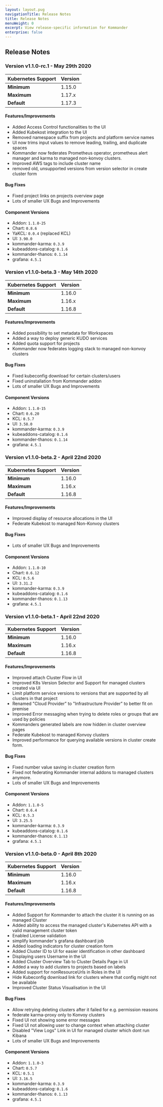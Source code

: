 ```yaml
---
layout: layout.pug
navigationTitle: Release Notes
title: Release Notes
menuWeight: 0
excerpt: View release-specific information for Kommander
enterprise: false
---
```


<!-- markdownlint-disable MD034 -->

## Release Notes

<!--
Template:

### Version <VERSION> - <DATE>

| Kubernetes Support | Version |
| ------------------ | ------- |
| **Minimum**        | 1.16.0  |
| **Maximum**        | 1.16.x  |
| **Default**        | 1.16.8  |

#### Features/Improvements

- <FEATURES/IMPROVEMENTS>

#### Bug Fixes

- <FIXES>
- Lots of smaller UX Bugs and Improvements

#### Component Versions

- Addon: ``
- Chart: ``
- KCL: ``
- UI: ``
- kommander-karma: ``
- kubeaddons-catalog: ``
- kommander-thanos: ``
- grafana: ``

-->

### Version v1.1.0-rc.1 - May 29th 2020

| Kubernetes Support | Version |
| ------------------ | ------- |
| **Minimum**        | 1.15.0  |
| **Maximum**        | 1.17.x  |
| **Default**        | 1.17.3  |

#### Features/Improvements

- Added Access Control functionalities to the UI
- Added Kubekost integration to the UI
- Removed namespace suffix from projects and platform service names
- UI now trims input values to remove leading, trailing, and duplicate spaces
- Kommander now federates Prometheus operator, prometheus alert manager and karma to managed non-konvoy clusters.
- Improved AWS tags to include cluster name
- removed old, unsupported versions from version selector in create cluster form

#### Bug Fixes

- Fixed project links on projects overview page
- Lots of smaller UX Bugs and Improvements

#### Component Versions

- Addon: `1.1.0-25`
- Chart: `0.8.6`
- YaKCL: `0.0.4` (replaced KCL)
- UI: `3.90.0`
- kommander-karma: `0.3.9`
- kubeaddons-catalog: `0.1.6`
- kommander-thanos: `0.1.14`
- grafana: `4.5.1`

### Version v1.1.0-beta.3 - May 14th 2020

| Kubernetes Support | Version |
| ------------------ | ------- |
| **Minimum**        | 1.16.0  |
| **Maximum**        | 1.16.x  |
| **Default**        | 1.16.8  |

#### Features/Improvements

- Added possibility to set metadata for Workspaces
- Added a way to deploy generic KUDO services
- Added quota support for projects
- Kommander now federates logging stack to managed non-konvoy clusters

#### Bug Fixes

- Fixed kubeconfig download for certain clusters/users
- Fixed uninstallation from Kommander addon
- Lots of smaller UX Bugs and Improvements

#### Component Versions

- Addon: `1.1.0-15`
- Chart: `0.6.20`
- KCL: `0.5.7`
- UI: `3.58.0`
- kommander-karma: `0.3.9`
- kubeaddons-catalog: `0.1.6`
- kommander-thanos: `0.1.14`
- grafana: `4.5.1`

### Version v1.1.0-beta.2 - April 22nd 2020

| Kubernetes Support | Version |
| ------------------ | ------- |
| **Minimum**        | 1.16.0  |
| **Maximum**        | 1.16.x  |
| **Default**        | 1.16.8  |

#### Features/Improvements

- Improved display of resource allocations in the UI
- Federate Kubekost to managed Non-Konvoy clusters

#### Bug Fixes

- Lots of smaller UX Bugs and Improvements

#### Component Versions

- Addon: `1.1.0-10`
- Chart: `0.6.12`
- KCL: `0.5.6`
- UI: `3.31.2`
- kommander-karma: `0.3.9`
- kubeaddons-catalog: `0.1.6`
- kommander-thanos: `0.1.13`
- grafana: `4.5.1`

### Version v1.1.0-beta.1 - April 22nd 2020

| Kubernetes Support | Version |
| ------------------ | ------- |
| **Minimum**        | 1.16.0  |
| **Maximum**        | 1.16.x  |
| **Default**        | 1.16.8  |

#### Features/Improvements

- Improved attach Cluster Flow in UI
- Improved K8s Version Selector and Support for managed clusters created via UI
- Limit platform service versions to versions that are supported by all clusters in that project
- Renamed "Cloud Provider" to "Infrastructure Provider" to better fit on premise
- Improved Error messaging when trying to delete roles or groups that are used by policies
- Kommanders generated labels are now hidden in cluster overview pages
- Federate Kubekost to managed Konvoy clusters
- Improved performance for querying available versions in cluster create form.

#### Bug Fixes

- Fixed number value saving in cluster creation form
- Fixed not federating Kommander internal addons to managed clusters anymore.
- Lots of smaller UX Bugs and Improvements

#### Component Versions

- Addon: `1.1.0-5`
- Chart: `0.6.4`
- KCL: `0.5.3`
- UI: `3.25.5`
- kommander-karma: `0.3.9`
- kubeaddons-catalog: `0.1.6`
- kommander-thanos: `0.1.13`
- grafana: `4.5.1`

### Version v1.1.0-beta.0 - April 8th 2020

| Kubernetes Support | Version |
| ------------------ | ------- |
| **Minimum**        | 1.16.0  |
| **Maximum**        | 1.16.x  |
| **Default**        | 1.16.8  |

#### Features/Improvements

- Added Support for Kommander to attach the cluster it is running on as managed Cluster
- Added ability to access the managed cluster's Kubernetes API with a valid management cluster token
- Enabled License validation
- simplify kommander's grafana dashboard job
- Added loading indicators for cluster creation form
- Added Cluster ID to UI for easier identification in other dashboard
- Displaying users Username in the UI
- Added Cluster Overview Tab to Cluster Details Page in UI
- Added a way to add clusters to projects based on labels
- Added support for nonResourceUrls in Roles in the UI
- Hide Kubeconfig download link for clusters where that config might not be available
- Improved Cluster Status Visualisation in the UI

#### Bug Fixes

- Allow retrying deleting clusters after it failed for e.g. permission reasons
- federate karma-proxy only to Konvoy clusters
- Fixed UI not showing some error messages
- Fixed UI not allowing user to change context when attaching cluster
- Disabled "View Logs" Link in UI for managed cluster which dont run Kibana
- Lots of smaller UX Bugs and Improvements

#### Component Versions

- Addon: `1.1.0-3`
- Chart: `0.5.7`
- KCL: `0.5.1`
- UI: `3.16.5`
- kommander-karma: `0.3.9`
- kubeaddons-catalog: `0.1.6`
- kommander-thanos: `0.1.13`
- grafana: `4.5.1`
